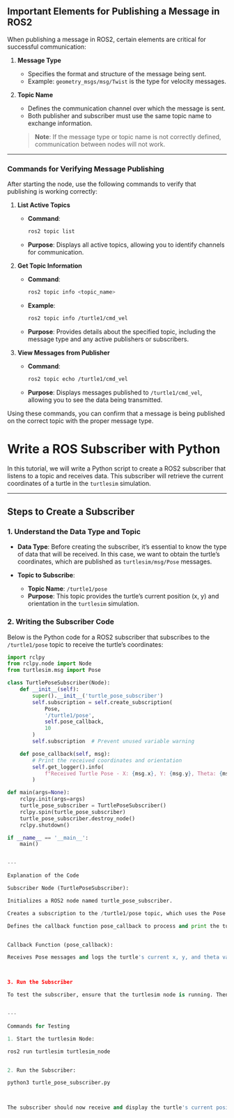 ## Important Elements for Publishing a Message in ROS2

When publishing a message in ROS2, certain elements are critical for successful communication:

1. **Message Type**  
   - Specifies the format and structure of the message being sent.
   - Example: `geometry_msgs/msg/Twist` is the type for velocity messages.

2. **Topic Name**  
   - Defines the communication channel over which the message is sent.
   - Both publisher and subscriber must use the same topic name to exchange information.

   > **Note**: If the message type or topic name is not correctly defined, communication between nodes will not work.

---

### Commands for Verifying Message Publishing

After starting the node, use the following commands to verify that publishing is working correctly:

1. **List Active Topics**
   - **Command**:
     ```bash
     ros2 topic list
     ```
   - **Purpose**: Displays all active topics, allowing you to identify channels for communication.

2. **Get Topic Information**
   - **Command**:
     ```bash
     ros2 topic info <topic_name>
     ```
   - **Example**:
     ```bash
     ros2 topic info /turtle1/cmd_vel
     ```
   - **Purpose**: Provides details about the specified topic, including the message type and any active publishers or subscribers.

3. **View Messages from Publisher**
   - **Command**:
     ```bash
     ros2 topic echo /turtle1/cmd_vel
     ```
   - **Purpose**: Displays messages published to `/turtle1/cmd_vel`, allowing you to see the data being transmitted.

Using these commands, you can confirm that a message is being published on the correct topic with the proper message type.

# Write a ROS Subscriber with Python

In this tutorial, we will write a Python script to create a ROS2 subscriber that listens to a topic and receives data. This subscriber will retrieve the current coordinates of a turtle in the `turtlesim` simulation.

---

## Steps to Create a Subscriber

### 1. Understand the Data Type and Topic

- **Data Type**: Before creating the subscriber, it’s essential to know the type of data that will be received. In this case, we want to obtain the turtle’s coordinates, which are published as `turtlesim/msg/Pose` messages.
  
- **Topic to Subscribe**:  
  - **Topic Name**: `/turtle1/pose`
  - **Purpose**: This topic provides the turtle’s current position (x, y) and orientation in the `turtlesim` simulation.

### 2. Writing the Subscriber Code

Below is the Python code for a ROS2 subscriber that subscribes to the `/turtle1/pose` topic to receive the turtle’s coordinates:

```python
import rclpy
from rclpy.node import Node
from turtlesim.msg import Pose

class TurtlePoseSubscriber(Node):
    def __init__(self):
        super().__init__('turtle_pose_subscriber')
        self.subscription = self.create_subscription(
            Pose,
            '/turtle1/pose',
            self.pose_callback,
            10
        )
        self.subscription  # Prevent unused variable warning

    def pose_callback(self, msg):
        # Print the received coordinates and orientation
        self.get_logger().info(
            f"Received Turtle Pose - X: {msg.x}, Y: {msg.y}, Theta: {msg.theta}"
        )

def main(args=None):
    rclpy.init(args=args)
    turtle_pose_subscriber = TurtlePoseSubscriber()
    rclpy.spin(turtle_pose_subscriber)
    turtle_pose_subscriber.destroy_node()
    rclpy.shutdown()

if __name__ == '__main__':
    main()


---

Explanation of the Code

Subscriber Node (TurtlePoseSubscriber):

Initializes a ROS2 node named turtle_pose_subscriber.

Creates a subscription to the /turtle1/pose topic, which uses the Pose message type.

Defines the callback function pose_callback to process and print the turtle’s coordinates whenever a new message is received.


Callback Function (pose_callback):

Receives Pose messages and logs the turtle's current x, y, and theta values (coordinates and orientation).



3. Run the Subscriber

To test the subscriber, ensure that the turtlesim node is running. Then, execute this script to see real-time updates of the turtle’s coordinates.


---

Commands for Testing

1. Start the turtlesim Node:

ros2 run turtlesim turtlesim_node


2. Run the Subscriber:

python3 turtle_pose_subscriber.py



The subscriber should now receive and display the turtle's current position as published on the /turtle1/pose topic.
